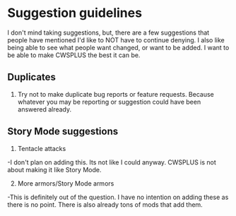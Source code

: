 # Suggestion guidelines


I don't mind taking suggestions, but, there are a few suggestions that people have mentioned I'd like to NOT have to continue denying.
I also like being able to see what people want changed, or want to be added. I want to be able to make CWSPLUS the best it can be.



## Duplicates

1. Try not to make duplicate bug reports or feature requests. Because whatever you may be reporting or suggestion could have been answered already.  


## Story Mode suggestions

1. Tentacle attacks

-I don't plan on adding this. Its not like I could anyway. CWSPLUS is not about making it like Story Mode. 

2. More armors/Story Mode armors

-This is definitely out of the question. I have no intention on adding these as there is no point. There is also already tons of mods that add them.

